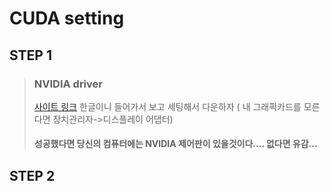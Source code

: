 # CUDA setting

## STEP 1 

> ### NVIDIA driver 
> [사이트 링크](https://www.nvidia.co.kr/Download/index.aspx?lang=kr)
> 한글이니 들어가서 보고 세팅해서 다운하자 ( 내 그래픽카드를 모른다면 장치관리자->디스플레이 어댑터)
> #### 성공했다면 당신의 컴퓨터에는 NVIDIA 제어판이 있을것이다.... 없다면 유감...

## STEP 2

>

